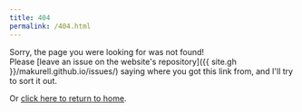 ```yaml
---
title: 404
permalink: /404.html
---
```


Sorry, the page you were looking for was not found!<br>
Please [leave an issue on the website's repository]({{ site.gh }}/makurell.github.io/issues/) saying where you got this link from, and I'll try to sort it out.

Or <a href="/">click here to return to home</a>.